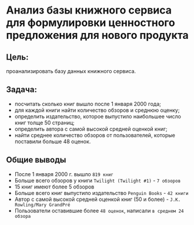 # Анализ базы книжного сервиса для формулировки ценностного предложения для нового продукта

## Цель: 
 проанализировать базу данных книжного сервиса.

## Задача:
 - посчитать сколько книг вышло после 1 января 2000 года;
 - для каждой книги найти количество обзоров и среднюю оценку;
 - определить издательство, которое выпустило наибольшее число книг толще 50 страниц;
 - определить автора с самой высокой средней оценкой книг;  
 - найти среднее количество обзоров от пользователей, которые поставили больше 48 оценок.

## Общие выводы 
- После 1 января 2000 г. вышло `819 книг`
- Больше всего обзоров у книги `Twilight (Twilight #1)` - `7 обзоров`
- 15 книг имеют более 5 обзоров
- Больше всего книг выпустило издательство `Penguin Books` - `42 книги`
- Автор с самой высокой средней оценкой книг (50 и более) - `J.K. Rowling/Mary GrandPré`
- Пользователи оставившие более `48 оценок`, написали `в среднем 24 обзора`
